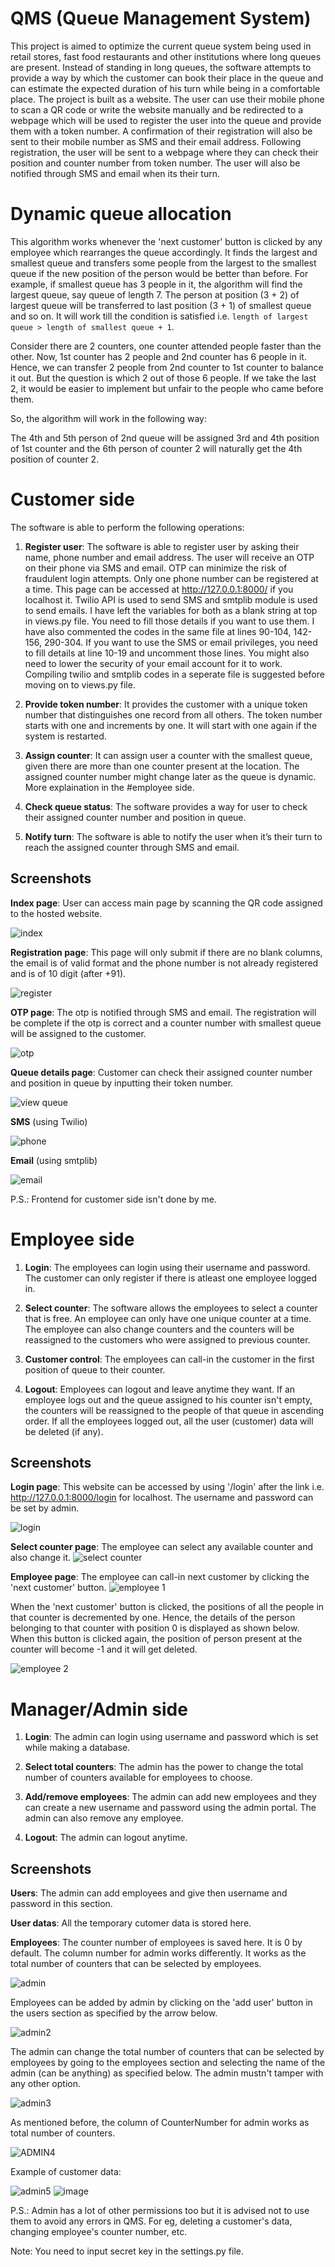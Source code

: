 # QMS (Queue Management System)
This project is aimed to optimize the current queue system being used in retail
stores, fast food restaurants and other institutions where long queues are present.
Instead of standing in long queues, the software attempts to provide a way by which
the customer can book their place in the queue and can estimate the expected
duration of his turn while being in a comfortable place. The project is built as a
website. The user can use their mobile phone to scan a QR code or write the website
manually and be redirected to a webpage which will be used to register the user into
the queue and provide them with a token number. A confirmation of their registration will also
be sent to their mobile number as SMS and their email address. Following
registration, the user will be sent to a webpage where they can check their position and counter number from token number. 
The user will also be notified through SMS and email when its their turn.

# Dynamic queue allocation
This algorithm works whenever the 'next customer' button is clicked by any employee which rearranges the queue accordingly. It finds the largest and smallest queue and transfers some people from the largest to the smallest queue if the new position of the person would be better than before. For example, if smallest queue has 3 people in it, the algorithm will find the largest queue, say queue of length 7. The person at position (3 + 2) of largest queue will be transferred to last position (3 + 1) of smallest queue and so on. It will work till the condition is satisfied i.e. ```length of largest queue > length of smallest queue + 1```.

Consider there are 2 counters, one counter attended people faster than the other. Now, 1st counter has 2 people and 2nd counter has 6 people in it.
Hence, we can transfer 2 people from 2nd counter to 1st counter to balance it out. But the question is which 2 out of those 6 people.
If we take the last 2, it would be easier to implement but unfair to the people who came before them. 

So, the algorithm will work in the following way:

The 4th and 5th person of 2nd queue will be assigned 3rd and 4th position of 1st counter and the 6th person of counter 2 will naturally get the 4th position of counter 2.
            

# Customer side
The software is able to perform the following operations:
1. **Register user**: The software is able to register user by asking their name, phone number
and email address. The user will receive an OTP on their phone via SMS and email.
OTP can minimize the risk of fraudulent login attempts. Only one phone number can be registered at a time. 
This page can be accessed at http://127.0.0.1:8000/ if you localhost it. Twilio API is used to send SMS and smtplib module is used to send emails. I have left the variables for both as a blank string at top in views.py file. You need to fill those details if you want to use them. I have also commented the codes in the same file at lines 90-104, 142-156, 290-304. If you want to use the SMS or email privileges, you need to fill details at line 10-19 and uncomment those lines. You might also need to lower the security of your email account for it to work. Compiling twilio and smtplib codes in a seperate file is suggested before moving on to views.py file.

2. **Provide token number**: It provides the customer with a unique token number that distinguishes
one record from all others. The token number starts with one and increments by one. It will start with one again if the system is restarted.

3. **Assign counter**: It can assign user a counter with the smallest queue,
given there are more than one counter present at the location. The assigned counter number might change later as the queue is dynamic. More explaination in the #employee side.

4. **Check queue status**: The software provides a way for user to check their assigned counter number and position in queue.

5. **Notify turn**: The software is able to notify the user when it’s their turn to reach
the assigned counter through SMS and email.

## Screenshots

**Index page**: User can access main page by scanning the QR code assigned to the hosted website.

![index](https://user-images.githubusercontent.com/67970877/150690882-bc540f4e-52d0-409a-9577-6f45d40e7f88.PNG)

**Registration page**: This page will only submit if there are no blank columns, the email is of valid format and the phone number is not already registered and is of 10 digit (after +91).

![register](https://user-images.githubusercontent.com/67970877/150690983-549f507d-5345-4b7e-8ec1-e2b249d184bb.PNG)

**OTP page**: The otp is notified through SMS and email. The registration will be complete if the otp is correct and a counter number with smallest queue will be assigned to the customer. 

![otp](https://user-images.githubusercontent.com/67970877/150690278-7eba1a13-1cbe-4837-aa11-3a07c30b3542.PNG)

**Queue details page**: Customer can check their assigned counter number and position in queue by inputting their token number.

![view queue](https://user-images.githubusercontent.com/67970877/150691132-efbd614e-c5bb-434d-84e8-0d8a3088e7f4.PNG)

**SMS** (using Twilio)

![phone](https://user-images.githubusercontent.com/67970877/150690633-843b34e0-3b34-4ddc-85f9-00b943c64704.jpeg)

**Email** (using smtplib)

![email](https://user-images.githubusercontent.com/67970877/150690637-2958e310-cf39-4c65-aaf5-0cfe07c8f316.PNG)

P.S.: Frontend for customer side isn't done by me.

# Employee side
1. **Login**: The employees can login using their username and password. The customer can only register if there is atleast one employee logged in.

2. **Select counter**: The software allows the employees to select a counter that is free. An employee can only have one unique counter at a time. The employee can also change counters and the counters will be reassigned to the customers who were assigned to previous counter.

3. **Customer control**: The employees can call-in the customer in the first position of queue to their counter. 

4. **Logout**: Employees can logout and leave anytime they want. If an employee logs out and the queue assigned to his counter isn't empty, the counters will be reassigned to the people of that queue in ascending order. If all the employees logged out, all the user (customer) data will be deleted (if any).

## Screenshots
**Login page**: This website can be accessed by using '/login' after the link i.e. http://127.0.0.1:8000/login for localhost. The username and password can be set by admin.

![login](https://user-images.githubusercontent.com/67970877/150784909-f531f2a4-76d6-41c5-8422-f605cfa44aaa.PNG)

**Select counter page**: The employee can select any available counter and also change it.
![select counter](https://user-images.githubusercontent.com/67970877/150784960-42ef6272-aeda-43ed-9036-d1791b43f0f7.PNG)

**Employee page**: The employee can call-in next customer by clicking the 'next customer' button. 
![employee 1](https://user-images.githubusercontent.com/67970877/150784983-b89fc2ae-7d80-40a6-a6bc-8aeb4070f807.PNG)

When the 'next customer' button is clicked, the positions of all the people in that counter is decremented by one. Hence, the details of the person belonging to that counter with position 0 is displayed as shown below. When this button is clicked again, the position of person present at the counter will become -1 and it will get deleted.

![employee 2](https://user-images.githubusercontent.com/67970877/150784994-da7c4b31-17b5-4c47-b35b-c166721f474c.PNG)


# Manager/Admin side
1. **Login**: The admin can login using username and password which is set while making a database.

2. **Select total counters**: The admin has the power to change the total number of counters available for employees to choose.

3. **Add/remove employees**: The admin can add new employees and they can create a new username and password using the admin portal. The admin can also remove any employee.

4. **Logout**: The admin can logout anytime.

## Screenshots
**Users**: The admin can add employees and give then username and password in this section.

**User datas**: All the temporary cutomer data is stored here.

**Employees**: The counter number of employees is saved here. It is 0 by default. The column number for admin works differently. It works as the total number of counters that can be selected by employees.

![admin](https://user-images.githubusercontent.com/67970877/150790593-529322f5-3f7e-414a-80f6-149f00c49747.PNG)


Employees can be added by admin by clicking on the 'add user' button in the users section as specified by the arrow below.

![admin2](https://user-images.githubusercontent.com/67970877/150790607-4969ebb8-9835-4356-83d5-27a64f26f149.PNG)


The admin can change the total number of counters that can be selected by employees by going to the employees section and selecting the name of the admin (can be anything) as specified below. The admin mustn't tamper with any other option.

![admin3](https://user-images.githubusercontent.com/67970877/150790632-9a12289d-ee98-4ccd-822b-0cb88c4d5b0c.PNG)


As mentioned before, the column of CounterNumber for admin works as total number of counters.

![ADMIN4](https://user-images.githubusercontent.com/67970877/150790645-7c5a886f-4feb-4082-ae6b-f18cabee8e9a.png)


Example of customer data:

![admin5](https://user-images.githubusercontent.com/67970877/150790659-c0007edd-f44e-4a77-884d-cd37dfd43314.PNG)
![image](https://user-images.githubusercontent.com/67970877/150793832-453630d2-1d23-4efe-a59f-3e9d04bb1909.png)

P.S.: Admin has a lot of other permissions too but it is advised not to use them to avoid any errors in QMS. For eg, deleting a customer's data, changing employee's counter number, etc.

Note: You need to input secret key in the settings.py file.
